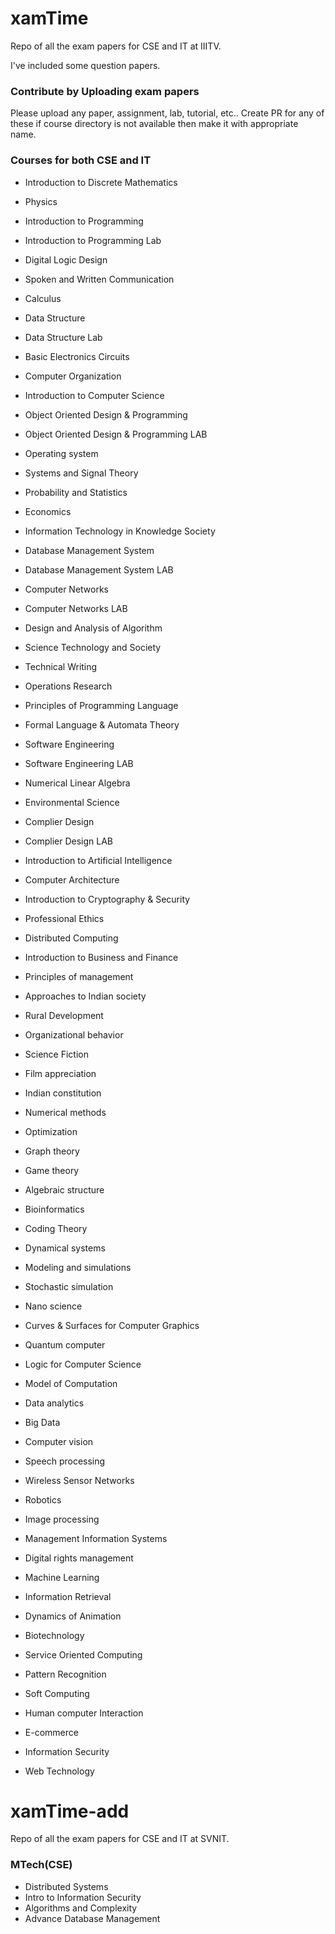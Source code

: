 # xamTime
Repo of all the exam papers for CSE and IT at IIITV.

I've included some question papers.

### Contribute by Uploading exam papers
Please upload any paper, assignment, lab, tutorial, etc.. 
Create PR for any of these if course directory is not available then make it with appropriate name.

### Courses for both CSE and IT

- Introduction to Discrete Mathematics
- Physics
- Introduction to Programming
- Introduction to Programming Lab
- Digital Logic Design
- Spoken and Written Communication

- Calculus
- Data Structure
- Data Structure Lab
- Basic Electronics Circuits
- Computer Organization
- Introduction to Computer Science

- Object Oriented Design & Programming
- Object Oriented Design & Programming LAB
- Operating system
- Systems and Signal Theory
- Probability and Statistics
- Economics
- Information Technology in Knowledge Society

- Database Management System
- Database Management System LAB
- Computer Networks
- Computer Networks LAB
- Design and Analysis of Algorithm
- Science Technology and Society
- Technical Writing
- Operations Research

- Principles of Programming Language
- Formal Language & Automata Theory
- Software Engineering
- Software Engineering LAB
- Numerical Linear Algebra
- Environmental Science

- Complier Design
- Complier Design LAB
- Introduction to Artificial Intelligence
- Computer Architecture
- Introduction to Cryptography & Security

- Professional Ethics
- Distributed Computing

- Introduction to Business and Finance
- Principles of management
- Approaches to Indian society
- Rural Development
- Organizational behavior
- Science Fiction
- Film appreciation
- Indian constitution

- Numerical methods
- Optimization
- Graph theory
- Game theory
- Algebraic structure
- Bioinformatics
- Coding Theory
- Dynamical systems
- Modeling and simulations
- Stochastic simulation
- Nano science
- Curves & Surfaces for Computer Graphics
- Quantum computer
- Logic for Computer Science
- Model of Computation
- Data analytics
- Big Data
- Computer vision
- Speech processing
- Wireless Sensor Networks
- Robotics
- Image processing
- Management Information Systems
- Digital rights management
- Machine Learning
- Information Retrieval
- Dynamics of Animation
- Biotechnology
- Service Oriented Computing
- Pattern Recognition
- Soft Computing
- Human computer Interaction
- E-commerce
- Information Security
- Web Technology



# xamTime-add
Repo of all the exam papers for CSE and IT at SVNIT.

### MTech(CSE)
- Distributed Systems
- Intro to Information Security
- Algorithms and Complexity
- Advance Database Management
